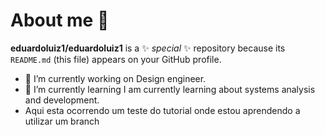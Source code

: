 # About me 🦈


**eduardoluiz1/eduardoluiz1** is a ✨ _special_ ✨ repository because its `README.md` (this file) appears on your GitHub profile.

- 🔭 I’m currently working on Design engineer.
- 🌱 I’m currently learning I am currently learning about systems analysis and development.
- Aqui esta ocorrendo um teste do tutorial onde estou aprendendo a utilizar um branch
